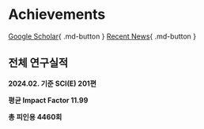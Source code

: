 # Achievements

[Google Scholar](https://scholar.google.co.kr/citations?hl=ko&user=8mIJ8mcAAAAJ&sortby=pubdate){ .md-button }
[Recent News](../about/news){ .md-button }

## 전체 연구실적

**2024.02. 기준 SCI(E) 201편**

**평균 Impact Factor 11.99**

**총 피인용 4460회**

